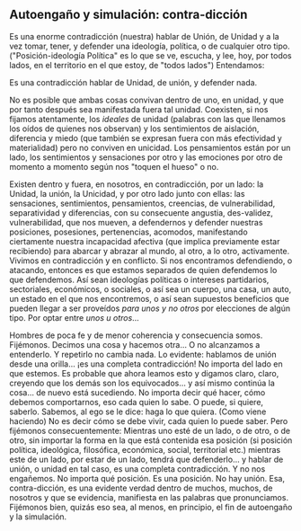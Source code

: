 ## Autoengaño y simulación: contra-dicción

Es una enorme contradicción (nuestra) hablar de Unión, de Unidad y a la vez tomar, tener, y defender una ideología, política, o de cualquier otro tipo. ("Posición-ideología Política" es lo que se ve, escucha, y lee, hoy, por todos lados, en el territorio en el que estoy, de "todos lados")
Entendamos:

Es una contradicción hablar de Unidad, de unión, y defender nada.

No es posible que ambas cosas convivan dentro de uno, en unidad, y que por tanto después sea manifestada fuera tal unidad.
Coexisten, si nos fijamos atentamente, los _ideales_ de unidad (palabras con las que llenamos los oídos de quienes nos observan) y los sentimientos de aislación, diferencia y miedo (que también se expresan fuera con más efectividad y materialidad) pero no conviven en unicidad. Los pensamientos están por un lado, los sentimientos y sensaciones por otro y las emociones por otro de momento a momento según nos "toquen el hueso" o no.

Existen dentro y fuera, en nosotros, en contradicción, por un lado: la Unidad, la unión, la Unicidad, y por otro lado junto con ellas: las sensaciones, sentimientos, pensamientos, creencias, de vulnerabilidad, separatividad y diferencias, con su consecuente angustia, des-validez, vulnerabilidad, que nos mueven, a defendernos y defender nuestras posiciones, posesiones, pertenencias, acomodos, manifestando ciertamente nuestra incapacidad afectiva (que implica previamente estar recibiendo) para abarcar y abrazar al mundo, al otro, a lo otro, activamente.
Vivimos en contradicción y en conflicto.
Si nos encontramos defendiendo, o atacando, entonces es que estamos separados de quien defendemos lo que defendemos. Así sean ideologías políticas o intereses partidarios, sectoriales, económicos, o sociales, o así sea un cuerpo, una casa, un auto, un estado en el que nos encontremos, o así sean supuestos beneficios que pueden llegar a ser proveídos _para unos y no otros_ por elecciones de algún tipo. Por optar entre _unos u otros_…

Hombres de poca fe y de menor coherencia y consecuencia somos.
Fijémonos.
Decimos una cosa y hacemos otra…
O no alcanzamos a entenderlo. Y repetirlo no cambia nada.
Lo evidente: hablamos de unión desde una orilla… ¡es una completa contradicción!
No importa del lado en que estemos.
Es probable que ahora leamos esto y digamos claro, claro, creyendo que los demás son los equivocados… y así mismo continúa la cosa… de nuevo está sucediendo.
No importa decir qué hacer, cómo debemos comportarnos, eso cada quien lo sabe. O puede, si quiere, saberlo.
Sabemos, al ego se le dice: haga lo que quiera. (Como viene haciendo)
No es decir cómo se debe vivir, cada quien lo puede saber.
Pero fijémonos consecuentemente:
Mientras uno esté de un lado, o de otro, o de otro, sin importar la forma en la que está contenida esa posición (si posición política, ideológica, filosófica, económica, social, territorial etc.) mientras este de un lado, por estar de un lado, tendrá que defenderlo… y hablar de unión, o unidad en tal caso, es una completa contradicción. Y no nos engañemos. No importa qué posición. Es una posición. No hay unión.
Esa, contra-dicción, es una evidente verdad dentro de muchos, muchos, de nosotros y que se evidencia, manifiesta en las palabras que pronunciamos.
Fijémonos bien, quizás eso sea, al menos, en principio, el fin de autoengaño y la simulación.